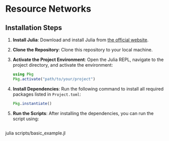 # Resource Networks

## Installation Steps

1. **Install Julia**: Download and install Julia from [the official website](https://julialang.org/downloads/).

2. **Clone the Repository**: Clone this repository to your local machine.

3. **Activate the Project Environment**: Open the Julia REPL, navigate to the project directory, and activate the environment:
   ```julia
   using Pkg
   Pkg.activate("path/to/your/project")
   ```

4. **Install Dependencies**: Run the following command to install all required packages listed in `Project.toml`:
   ```julia
   Pkg.instantiate()
   ```

5. **Run the Scripts**: After installing the dependencies, you can run the script using:
   ```
  julia scripts/basic_example.jl
   ```

